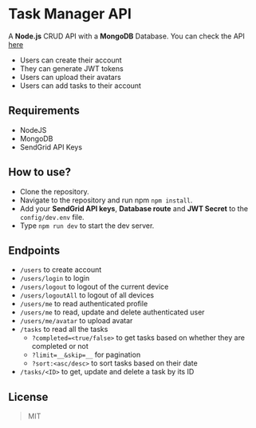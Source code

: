 # Task Manager API

A **Node.js** CRUD API with a **MongoDB** Database. You can check the API [here](https://tasks-management-api.herokuapp.com/)

<!-- It has features like user authentication, creation of JWT tokens, uploading user avatar, creating tasks and sending emails. -->

- Users can create their account
- They can generate JWT tokens
- Users can upload their avatars
- Users can add tasks to their account

## Requirements

- NodeJS
- MongoDB
- SendGrid API Keys

## How to use?

- Clone the repository.
- Navigate to the repository and run npm `npm install`.
- Add your **SendGrid API keys**, **Database route** and **JWT Secret** to the `config/dev.env` file.
- Type `npm run dev` to start the dev server.

## Endpoints

- `/users` to create account
- `/users/login` to login
- `/users/logout` to logout of the current device
- `/users/logoutAll` to logout of all devices
- `/users/me` to read authenticated profile
- `/users/me` to read, update and delete authenticated user
- `/users/me/avatar` to upload avatar
- `/tasks` to read all the tasks
  - `?completed=<true/false>` to get tasks based on whether they are completed or not
  - `?limit=__&skip=__` for pagination
  - `?sort:<asc/desc>` to sort tasks based on their date
- `/tasks/<ID>` to get, update and delete a task by its ID

## License

> MIT

